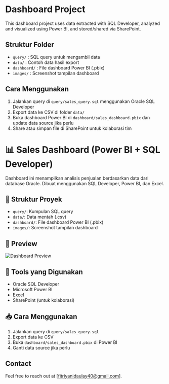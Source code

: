 # Dashboard Project

This dashboard project uses data extracted with SQL Developer, analyzed and visualized using Power BI, and stored/shared via SharePoint.

## Struktur Folder
- `query/` : SQL query untuk mengambil data
- `data/` : Contoh data hasil export
- `dashboard/` : File dashboard Power BI (.pbix)
- `images/` : Screenshot tampilan dashboard

## Cara Menggunakan
1. Jalankan query di `query/sales_query.sql` menggunakan Oracle SQL Developer
2. Export data ke CSV di folder `data/`
3. Buka dashboard Power BI di `dashboard/sales_dashboard.pbix` dan update data source jika perlu
4. Share atau simpan file di SharePoint untuk kolaborasi tim

# 📊 Sales Dashboard (Power BI + SQL Developer)

Dashboard ini menampilkan analisis penjualan berdasarkan data dari database Oracle. Dibuat menggunakan SQL Developer, Power BI, dan Excel.

## 📁 Struktur Proyek
- `query/`: Kumpulan SQL query
- `data/`: Data mentah (.csv)
- `dashboard/`: File dashboard Power BI (.pbix)
- `images/`: Screenshot tampilan dashboard

## 📸 Preview
![Dashboard Preview](images/preview.png)

## 📌 Tools yang Digunakan
- Oracle SQL Developer
- Microsoft Power BI
- Excel
- SharePoint (untuk kolaborasi)

## 📥 Cara Menggunakan
1. Jalankan query di `query/sales_query.sql`
2. Export data ke CSV
3. Buka `dashboard/sales_dashboard.pbix` di Power BI
4. Ganti data source jika perlu

## Contact

Feel free to reach out at [fitriyanidaulay40@gmail.com].
